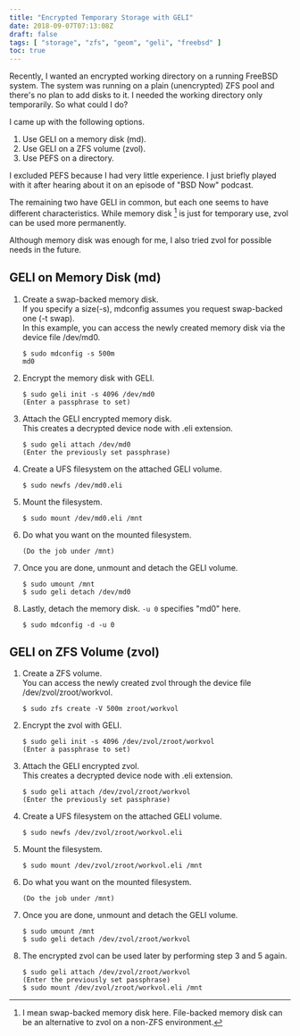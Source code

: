 ```yaml
---
title: "Encrypted Temporary Storage with GELI"
date: 2018-09-07T07:13:08Z
draft: false
tags: [ "storage", "zfs", "geom", "geli", "freebsd" ]
toc: true
---
```

Recently, I wanted an encrypted working directory on a running FreeBSD system. The system was running on a plain (unencrypted) ZFS pool and there's no plan to add disks to it. I needed the working directory only temporarily. So what could I do?

I came up with the following options.

1. Use GELI on a memory disk (md).
2. Use GELI on a ZFS volume (zvol).
3. Use PEFS on a directory.

I excluded PEFS because I had very little experience. I just briefly played with it after hearing about it on an episode of "BSD Now" podcast.

The remaining two have GELI in common, but each one seems to have different characteristics. While memory disk [^1] is just for temporary use, zvol can be used more permanently.

[^1]: I mean swap-backed memory disk here. File-backed memory disk can be an alternative to zvol on a non-ZFS environment.

Although memory disk was enough for me, I also tried zvol for possible needs in the future.

## GELI on Memory Disk (md)

1. Create a swap-backed memory disk.  
If you specify a size(-s), mdconfig assumes you request swap-backed one (-t swap).  
In this example, you can access the newly created memory disk via the device file /dev/md0.
	```
	$ sudo mdconfig -s 500m
	md0
	```

2. Encrypt the memory disk with GELI.
	```
	$ sudo geli init -s 4096 /dev/md0
	(Enter a passphrase to set)
	```

3. Attach the GELI encrypted memory disk.  
This creates a decrypted device node with .eli extension.
	```
	$ sudo geli attach /dev/md0
	(Enter the previously set passphrase)
	```

4. Create a UFS filesystem on the attached GELI volume.
	```
	$ sudo newfs /dev/md0.eli
	```

5. Mount the filesystem.
	```
	$ sudo mount /dev/md0.eli /mnt
	```

6. Do what you want on the mounted filesystem.
	```
	(Do the job under /mnt)
	```

7. Once you are done, unmount and detach the GELI volume.
	```
	$ sudo umount /mnt
	$ sudo geli detach /dev/md0
	```

8. Lastly, detach the memory disk. `-u 0` specifies "md0" here.
	```
	$ sudo mdconfig -d -u 0
	```

## GELI on ZFS Volume (zvol)

1. Create a ZFS volume.  
You can access the newly created zvol through the device file /dev/zvol/zroot/workvol.
	```
	$ sudo zfs create -V 500m zroot/workvol
	```

2. Encrypt the zvol with GELI.
	```
	$ sudo geli init -s 4096 /dev/zvol/zroot/workvol
	(Enter a passphrase to set)
	```

3. Attach the GELI encrypted zvol.  
This creates a decrypted device node with .eli extension.
	```
	$ sudo geli attach /dev/zvol/zroot/workvol
	(Enter the previously set passphrase)
	```

4. Create a UFS filesystem on the attached GELI volume.
	```
	$ sudo newfs /dev/zvol/zroot/workvol.eli
	```

5. Mount the filesystem.
	```
	$ sudo mount /dev/zvol/zroot/workvol.eli /mnt
	```

6. Do what you want on the mounted filesystem.
	```
	(Do the job under /mnt)
	```

7. Once you are done, unmount and detach the GELI volume.
	```
	$ sudo umount /mnt
	$ sudo geli detach /dev/zvol/zroot/workvol
	```

8. The encrypted zvol can be used later by performing step 3 and 5 again.
	```
	$ sudo geli attach /dev/zvol/zroot/workvol
	(Enter the previously set passphrase)
	$ sudo mount /dev/zvol/zroot/workvol.eli /mnt
	```

